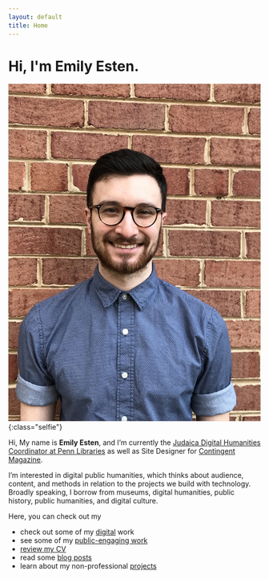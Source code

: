 ```yaml
---
layout: default
title: Home
---
```


# Hi, I'm Emily Esten.

![Image of Emily Esten](/assets/img/selfie-website.jpg){:class="selfie"}

Hi, My name is **Emily Esten**, and I’m currently the [Judaica Digital Humanities Coordinator at Penn Libraries](https://judaicadh.github.io) as well as Site Designer for [Contingent Magazine](http://contingentmagazine.org/).

I’m interested in digital public humanities, which thinks about audience, content, and methods in relation to the projects we build with technology. Broadly speaking, I borrow from museums, digital humanities, public history, public humanities, and digital culture.

Here, you can check out my
- check out some of my [digital](/digital) work
- see some of my [public-engaging work](/public)
- [review my CV](/cv)
- read some [blog posts](/blog)
- learn about my non-professional [projects](/projects)
